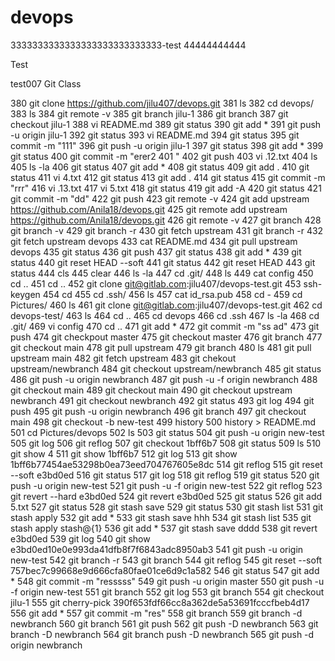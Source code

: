 # devops

3333333333333333333333333333-test
44444444444

Test

test007
Git Class

 380  git clone https://github.com/jilu407/devops.git
  381  ls
  382  cd devops/
  383  ls
  384  git remote -v
  385  git branch jilu-1
  386  git branch
  387  git checkout jilu-1
  388  vi README.md
  389  git status
  390  git add *
  391  git push -u origin jilu-1
  392  git status
  393  vi README.md
  394  git status
  395  git commit -m "111"
  396  git push -u origin jilu-1
  397  git status
  398  git add *
  399  git status
  400  git commit -m "erer2
  401  "
  402  git push
  403  vi .12.txt
  404  ls
  405  ls -la
  406  git status
  407  git add *
  408  git status
  409  git add .
  410  git status
  411  vi 4.txt
  412  git status
  413  git add .
  414  git status
  415  git commit -m "rrr"
  416  vi .13.txt
  417  vi 5.txt
  418  git status
  419  git add -A
  420  git status
  421  git commit -m "dd"
  422  git push
  423  git remote -v
  424  git add upstream https://github.com/Anila18/devops.git
  425  git remote add upstream https://github.com/Anila18/devops.git
  426  git remote -v
  427  git branch
  428  git branch -v
  429  git branch -r
  430  git fetch upstream
  431  git branch -r
  432  git fetch upstream devops
  433  cat README.md
  434  git pull upstream devops
  435  git status
  436  git push
  437  git status
  438  git add *
  439  git status
  440  git reset HEAD --soft
  441  git status
  442  git reset HEAD
  443  git status
  444  cls
  445  clear
  446  ls -la
  447  cd .git/
  448  ls
  449  cat config
  450  cd ..
  451  cd ..
  452  git clone git@gitlab.com:jilu407/devops-test.git
  453  ssh-keygen
  454  cd
  455  cd .ssh/
  456  ls
  457  cat id_rsa.pub
  458  cd -
  459  cd Pictures/
  460  ls
  461  git clone git@gitlab.com:jilu407/devops-test.git
  462  cd devops-test/
  463  ls
  464  cd ..
  465  cd devops
  466  cd .ssh
  467  ls -la
  468  cd .git/
  469  vi config
  470  cd ..
  471  git add *
  472  git commit -m "ss ad"
  473  git push
  474  git checkpout master
  475  git checkout master
  476  git branch
  477  git checkout main
  478  git pull upstream
  479  git branch
  480  ls
  481  git pull upstream main
  482  git fetch upstream
  483  git chekout  upstream/newbranch
  484  git checkout  upstream/newbranch
  485  git status
  486  git push -u origin newbranch
  487  git push -u -f origin newbranch
  488  git checkout main
  489  git checkout main
  490  git checkout  upstream newbranch
  491  git checkout newbranch
  492  git status
  493  git log
  494  git push
  495  git push -u origin newbranch
  496  git branch
  497  git checkout main
  498  git checkout -b new-test
  499  history
  500  history > README.md
  501  cd Pictures/devops
  502  ls
  503  git status
  504  git push -u origin new-test
  505  git log
  506  git reflog
  507  git checkout 1bff6b7
  508  git status
  509  ls
  510  git show 4
  511  git show 1bff6b7
  512  git log
  513  git show 1bff6b77454ae53298b0ea73eed704767605e8dc
  514  git reflog
  515  git reset --soft e3bd0ed
  516  git status
  517  git log
  518  git reflog
  519  git status
  520  git push -u origin new-test
  521  git push -u -f origin new-test
  522  git reflog
  523  git revert --hard e3bd0ed
  524  git revert e3bd0ed
  525  git status
  526  git add 5.txt
  527  git status
  528  git stash save
  529  git status
  530  git stash list
  531  git stash apply
  532  git add *
  533  git stash save hhh
  534  git stash list
  535  git stash apply stash@{1}
  536  git add *
  537  git stash save dddd
  538  git revert e3bd0ed
  539  git log
  540  git show e3bd0ed10e0e993da41dfb8f7f6843adc8950ab3
  541  git push -u origin new-test
  542  git branch -r
  543  git branch
  544  git reflog
  545  git reset --soft 757bec7c99668e9d666cfa80fae01ce6d9c1a582
  546  git status
  547  git add *
  548  git commit -m "resssss"
  549  git push -u origin master
  550  git push -u -f origin new-test
  551  git branch
  552  git log
  553  git branch
  554  git checkout jilu-1
  555  git cherry-pick 390f653fdf66cc8a362de5a53691fcccfbeb4d17
  556  git add *
  557  git commit -m "res"
  558  git branch
  559  git branch -d  newbranch
  560  git branch
  561  git push
  562  git push -D newbranch
  563  git branch -D newbranch
  564  git branch push  -D newbranch
  565  git push  -d origin newbranch
